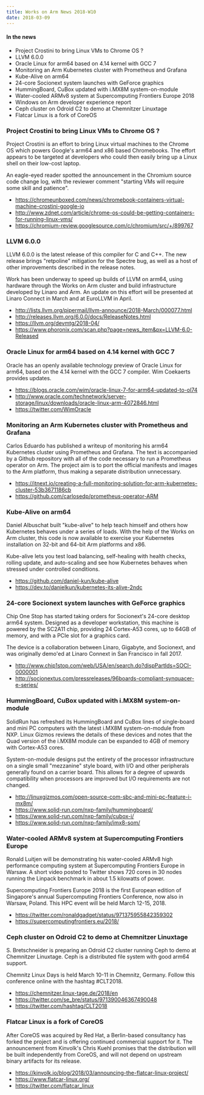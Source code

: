 ```yaml
---
title: Works on Arm News 2018-W10
date: 2018-03-09
---
```


#### In the news

* Project Crostini to bring Linux VMs to Chrome OS ?
* LLVM 6.0.0
* Oracle Linux for arm64 based on 4.14 kernel with GCC 7
* Monitoring an Arm Kubernetes cluster with Prometheus and Grafana
* Kube-Alive on arm64
* 24-core Socionext system launches with GeForce graphics
* HummingBoard, CuBox updated with i.MX8M system-on-module
* Water-cooled ARMv8 system at Supercomputing Frontiers Europe 2018
* Windows on Arm developer experience report
* Ceph cluster on Odroid C2 to demo at Chemnitzer Linuxtage 
* Flatcar Linux is a fork of CoreOS

### Project Crostini to bring Linux VMs to Chrome OS ?

Project Crostini is an effort to bring Linux virtual machines to
the Chrome OS which powers Google's arm64 and x86 based Chromebooks.
The effort appears to be targeted at developers who could
then easily bring up a Linux shell on their low-cost laptop.

An eagle-eyed reader spotted the announcement in the Chromium
source code change log, with the reviewer comment
"starting VMs will require some skill and patience".

* https://chromeunboxed.com/news/chromebook-containers-virtual-machine-crostini-google-io
* http://www.zdnet.com/article/chrome-os-could-be-getting-containers-for-running-linux-vms/
* https://chromium-review.googlesource.com/c/chromium/src/+/899767

### LLVM 6.0.0

LLVM 6.0.0 is the latest release of this compiler for C and C++.
The new release brings "retpoline" mitigation for the Spectre 
bug, as well as a host of other improvements described in the release notes.

Work has been underway to speed up builds of LLVM on arm64, using
hardware through the Works on Arm cluster and build infrastructure
developed by Linaro and Arm. An update on this effort will be presented
at Linaro Connect in March and at EuroLLVM in April.

* http://lists.llvm.org/pipermail/llvm-announce/2018-March/000077.html
* http://releases.llvm.org/6.0.0/docs/ReleaseNotes.html
* https://llvm.org/devmtg/2018-04/
* https://www.phoronix.com/scan.php?page=news_item&px=LLVM-6.0-Released

### Oracle Linux for arm64 based on 4.14 kernel with GCC 7

Oracle has an openly available technology preview of Oracle Linux for arm64,
based on the 4.14 kernel with the GCC 7 compiler. Wim Coekaerts 
provides updates.

* https://blogs.oracle.com/wim/oracle-linux-7-for-arm64-updated-to-ol74
* http://www.oracle.com/technetwork/server-storage/linux/downloads/oracle-linux-arm-4072846.html
* https://twitter.com/WimOracle

### Monitoring an Arm Kubernetes cluster with Prometheus and Grafana

Carlos Eduardo has published a writeup of monitoring his arm64 Kubernetes
cluster using Prometheus and Grafana. The text is accompanied by a Github
repository with all of the code necessary to run a Prometheus operator on 
Arm. The project aim is to port the official manifests and images to the
Arm platform, thus making a separate distribution unnecessary.

* https://itnext.io/creating-a-full-monitoring-solution-for-arm-kubernetes-cluster-53b3671186cb
* https://github.com/carlosedp/prometheus-operator-ARM

### Kube-Alive on arm64

Daniel Albuschat built "kube-alive" to help teach himself and others
how Kubernetes behaves under a series of loads. With the help of the
Works on Arm cluster, this code is now available to exercise your 
Kubernetes installation on 32-bit and 64-bit Arm platforms and x86.

Kube-alive lets you test load balancing, self-healing with health checks,
rolling update, and auto-scaling and see how Kubernetes behaves 
when stressed under controlled conditions.

* https://github.com/daniel-kun/kube-alive
* https://dev.to/danielkun/kubernetes-its-alive-2ndc

### 24-core Socionext system launches with GeForce graphics

Chip One Stop has started taking orders for Socionext's 24-core desktop
arm64 system. Designed as a developer workstation, this machine is
powered by the SC2A11 chip, providing 24 Cortex-A53 cores, up to 
64GB of memory, and with a PCIe slot for a graphics card.

The device is a collaboration between Linaro, Gigabyte, and Socionext,
and was originally demo'ed at Linaro Connext in San Francisco in fall 2017.

* http://www.chip1stop.com/web/USA/en/search.do?dispPartIds=SOCI-0000001
* http://socionextus.com/pressreleases/96boards-compliant-synquacer-e-series/

### HummingBoard, CuBox updated with i.MX8M system-on-module

SolidRun has refreshed its HummingBoard and CuBox lines of
single-board and mini PC computers with the latest i.MX8M
system-on-module from NXP. Linux Gizmos reviews the details
of these devices and notes that the Quad version of the i.MX8M
module can be expanded to 4GB of memory with Cortex-A53 cores.

System-on-module designs put the entirety of the processor
infrastructure on a single small "mezzanine" style board,
with I/O and other peripherals generally found on a carrier board.
This allows for a degree of upwards compatibility when processors
are improved but I/O requirements are not changed.

* http://linuxgizmos.com/open-source-com-sbc-and-mini-pc-feature-i-mx8m/
* https://www.solid-run.com/nxp-family/hummingboard/
* https://www.solid-run.com/nxp-family/cubox-i/
* https://www.solid-run.com/nxp-family/imx8-som/

### Water-cooled ARMv8 system at Supercomputing Frontiers Europe

Ronald Luitjen will be demonstrating his water-cooled ARMv8
high performance computing system at Supercomputing Frontiers Europe
in Warsaw. A short video posted to Twitter shows 720 cores
in 30 nodes running the Linpack benchmark in about 1.5 kilowatts of power.

Supercomputing Frontiers Europe 2018 is the first European edition
of Singapore's annual Supercomputing Frontiers Conference, now also
in Warsaw, Poland. This HPC event will be held March 12-15, 2018.

* https://twitter.com/ronaldgadget/status/971375955842359302
* https://supercomputingfrontiers.eu/2018/

### Ceph cluster on Odroid C2 to demo at Chemnitzer Linuxtage 

S. Bretschneider is preparing an Odroid C2 cluster running Ceph
to demo at Chemnitzer Linuxtage. Ceph is a distributed file system
with good arm64 support. 

Chemnitz Linux Days is held March 10-11 in Chemnitz, Germany.
Follow this conference online with the hashtag #CLT2018.

* https://chemnitzer.linux-tage.de/2018/en
* https://twitter.com/se_bre/status/971390046367490048
* https://twitter.com/hashtag/CLT2018

### Flatcar Linux is a fork of CoreOS

After CoreOS was acquired by Red Hat, a Berlin-based consultancy
has forked the project and is offering continued commercial support
for it. The announcement from Kinvolk's Chris Kuehl promises 
that the distribution will be built independently from CoreOS,
and will not depend on upstream binary artifacts for its release.

* https://kinvolk.io/blog/2018/03/announcing-the-flatcar-linux-project/
* https://www.flatcar-linux.org/
* https://twitter.com/flatcar_linux
